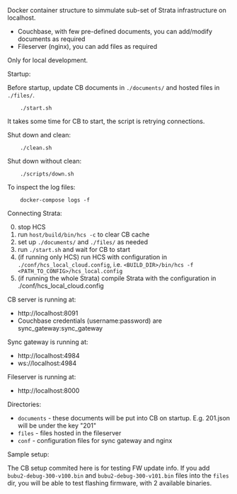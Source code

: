 Docker container structure to simmulate sub-set of Strata infrastructure on localhost.

- Couchbase, with few pre-defined documents, you can add/modify documents as required
- Fileserver (nginx), you can add files as required

Only for local development.

Startup:

Before startup, update CB documents in ```./documents/``` and hosted files in ```./files/```.
```
    ./start.sh
```
It takes some time for CB to start, the script is retrying connections.

Shut down and clean:
```
    ./clean.sh
```

Shut down without clean:
```
    ./scripts/down.sh
```

To inspect the log files:
```
    docker-compose logs -f
```

Connecting Strata:

0. stop HCS
1. run ```host/build/bin/hcs -c``` to clear CB cache
2. set up ```./documents/``` and ```./files/``` as needed
3. run ```./start.sh``` and wait for CB to start
4. (if running only HCS) run HCS with configuration in ```./conf/hcs_local_cloud.config```, i.e. ```<BUILD_DIR>/bin/hcs -f <PATH_TO_CONFIG>/hcs_local.config```
5. (if running the whole Strata) compile Strata with the configuration in ./conf/hcs_local_cloud.config

CB server is running at:

- http://localhost:8091
- Couchbase credentials (username:password) are sync_gateway:sync_gateway

Sync gateway is running at:

- http://localhost:4984
- ws://localhost:4984

Fileserver is running at:

- http://localhost:8000

Directories:

- ```documents``` - these documents will be put into CB on startup. E.g. 201.json will be under the key "201"
- ```files``` - files hosted in the fileserver
- ```conf``` - configuration files for sync gateway and nginx

Sample setup:

The CB setup commited here is for testing FW update info. If you add ```bubu2-debug-300-v100.bin``` and ```bubu2-debug-300-v101.bin``` files into the ```files``` dir, you will be able to test flashing firmware, with 2 available binaries.
